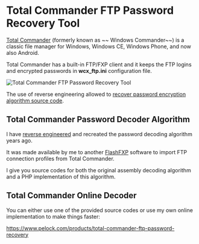 # Total Commander FTP Password Recovery Tool

[Total Commander](https://www.ghisler.com/) (formerly known as ~~
Windows Commander~~) is a classic file manager for Windows, Windows CE, Windows Phone, and now also Android.

Total Commander has a built-in FTP/FXP client and it keeps the FTP logins and encrypted passwords in **wcx_ftp.ini** configuration file.

![Total Commander FTP Password Recovery Tool](https://www.pelock.com/img/en/products/total-commander-ftp-password-recovery/total-commander-ftp-password-recovery.png
 "Total Commander FTP Password Recovery Tool")

The use of reverse engineering allowed to [recover password encryption algorithm source code](https://www.pelock.com/services/source-code-recovery).

## Total Commander Password Decoder Algorithm

I have [reverse engineered](https://www.pelock.com/services) and recreated the password decoding algorithm years ago.

It was made available by me to another [FlashFXP](https://www.flashfxp.com/) software to import FTP connection profiles from Total Commander.

I give you source codes for both the original assembly decoding algorithm and a PHP implementation of this algorithm.

## Total Commander Online Decoder

You can either use one of the provided source codes or use my own online implementation to make things faster:

https://www.pelock.com/products/total-commander-ftp-password-recovery

